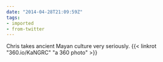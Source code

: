 ```yaml
---
date: "2014-04-28T21:09:59Z"
tags:
- imported
- from-twitter
---
```

Chris takes ancient Mayan culture very seriously. {{< linkrot "360.io/KaNGRC" "a 360 photo" >}}
